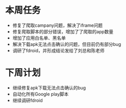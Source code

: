 # 本周任务
- 修复了爬取campany问题，解决了iframe问题
- 修复爬取脚本的部分错误，增加了了爬取的app数量
- 增加了应用白名单、黑名单
- 解决下载apk无法点击确认的问题，但目前仍有部分bug
- 调研了fdroid，并形成结论发给了刘总和陈老师
# 下周计划
- 继续修复apk下载无法点击确认的bug
- 自动化所有Google play脚本
- 继续调研fdroid
